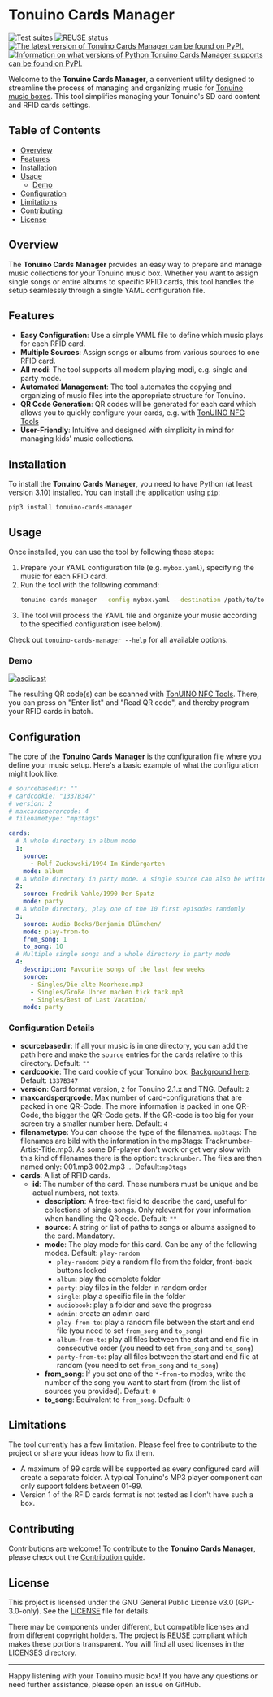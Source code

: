 <!--
SPDX-FileCopyrightText: 2024 Max Mehl <https://mehl.mx>

SPDX-License-Identifier: GPL-3.0-only
-->

# Tonuino Cards Manager

[![Test suites](https://github.com/mxmehl/tonuino-cards-manager/actions/workflows/test.yaml/badge.svg)](https://github.com/mxmehl/tonuino-cards-manager/actions/workflows/test.yaml)
[![REUSE status](https://api.reuse.software/badge/github.com/mxmehl/tonuino-cards-manager)](https://api.reuse.software/info/github.com/mxmehl/tonuino-cards-manager)
[![The latest version of Tonuino Cards Manager can be found on PyPI.](https://img.shields.io/pypi/v/tonuino-cards-manager.svg)](https://pypi.org/project/tonuino-cards-manager/)
[![Information on what versions of Python Tonuino Cards Manager supports can be found on PyPI.](https://img.shields.io/pypi/pyversions/tonuino-cards-manager.svg)](https://pypi.org/project/tonuino-cards-manager/)

Welcome to the **Tonuino Cards Manager**, a convenient utility designed to streamline the process of managing and organizing music for [Tonuino music boxes](https://www.voss.earth/tonuino/). This tool simplifies managing your Tonuino's SD card content and RFID cards settings.

## Table of Contents

- [Overview](#overview)
- [Features](#features)
- [Installation](#installation)
- [Usage](#usage)
  - [Demo](#demo)
- [Configuration](#configuration)
- [Limitations](#limitations)
- [Contributing](#contributing)
- [License](#license)

## Overview

The **Tonuino Cards Manager** provides an easy way to prepare and manage music collections for your Tonuino music box. Whether you want to assign single songs or entire albums to specific RFID cards, this tool handles the setup seamlessly through a single YAML configuration file.

## Features

- **Easy Configuration**: Use a simple YAML file to define which music plays for each RFID card.
- **Multiple Sources**: Assign songs or albums from various sources to one RFID card.
- **All modi**: The tool supports all modern playing modi, e.g. single and party mode.
- **Automated Management**: The tool automates the copying and organizing of music files into the appropriate structure for Tonuino.
- **QR Code Generation**: QR codes will be generated for each card which allows you to quickly configure your cards, e.g. with [TonUINO NFC Tools](https://marc136.github.io/tonuino-nfc-tools/)
- **User-Friendly**: Intuitive and designed with simplicity in mind for managing kids' music collections.

## Installation

To install the **Tonuino Cards Manager**, you need to have Python (at least version 3.10) installed. You can install the application using `pip`:

```
pip3 install tonuino-cards-manager
```

## Usage

Once installed, you can use the tool by following these steps:

1. Prepare your YAML configuration file (e.g. `mybox.yaml`), specifying the music for each RFID card.
2. Run the tool with the following command:
   ```bash
   tonuino-cards-manager --config mybox.yaml --destination /path/to/tonuino-sd-card/
   ```
3. The tool will process the YAML file and organize your music according to the specified configuration (see below).

Check out `tonuino-cards-manager --help` for all available options.

### Demo

[![asciicast](https://asciinema.org/a/663963.svg)](https://asciinema.org/a/663963)

The resulting QR code(s) can be scanned with [TonUINO NFC Tools](https://marc136.github.io/tonuino-nfc-tools/). There, you can press on "Enter list" and "Read QR code", and thereby program your RFID cards in batch.

## Configuration

The core of the **Tonuino Cards Manager** is the configuration file where you define your music setup. Here's a basic example of what the configuration might look like:

```yaml
# sourcebasedir: ""
# cardcookie: "1337B347"
# version: 2
# maxcardsperqrcode: 4
# filenametype: "mp3tags"

cards:
  # A whole directory in album mode
  1:
    source:
      - Rolf Zuckowski/1994 Im Kindergarten
    mode: album
  # A whole directory in party mode. A single source can also be written this way
  2:
    source: Fredrik Vahle/1990 Der Spatz
    mode: party
  # A whole directory, play one of the 10 first episodes randomly
  3:
    source: Audio Books/Benjamin Blümchen/
    mode: play-from-to
    from_song: 1
    to_song: 10
  # Multiple single songs and a whole directory in party mode
  4:
    description: Favourite songs of the last few weeks
    source:
      - Singles/Die alte Moorhexe.mp3
      - Singles/Große Uhren machen tick tack.mp3
      - Singles/Best of Last Vacation/
    mode: party
```

### Configuration Details

- **sourcebasedir**: If all your music is in one directory, you can add the path here and make the `source` entries for the cards relative to this directory. Default: `""`
- **cardcookie**: The card cookie of your Tonuino box. [Background here](https://discourse.voss.earth/t/bedeutung-der-konstante-cardcookie/10241). Default: `1337B347`
- **version**: Card format version, `2` for Tonuino 2.1.x and TNG. Default: `2`
- **maxcardsperqrcode**: Max number of card-configurations that are packed in one QR-Code. The more information is packed in one QR-Code, the bigger the QR-Code gets. If the QR-code is too big for your screen try a smaller number here. Default: `4`
- **filenametype**: You  can choose the type of the filenames. `mp3tags`: The filenames are bild with the information in the mp3tags: Tracknumber-Artist-Title.mp3. As some DF-player don't work or get very slow with this kind of filenames there is the option: `tracknumber`. The files are then named only: 001.mp3 002.mp3 ... Default:`mp3tags`
- **cards**: A list of RFID cards.
  - **id**: The number of the card. These numbers must be unique and be actual numbers, not texts.
    - **description**: A free-text field to describe the card, useful for collections of single songs. Only relevant for your information when handling the QR code. Default: `""`
    - **source**: A string or list of paths to songs or albums assigned to the card. Mandatory.
    - **mode**: The play mode for this card. Can be any of the following modes. Default: `play-random`
      - `play-random`: play a random file from the folder, front-back buttons locked
      - `album`: play the complete folder
      - `party`: play files in the folder in random order
      - `single`: play a specific file in the folder
      - `audiobook`: play a folder and save the progress
      - `admin`: create an admin card
      - `play-from-to`: play a random file between the start and end file (you need to set `from_song` and `to_song`)
      - `album-from-to`: play all files between the start and end file in consecutive order (you need to set `from_song` and `to_song`)
      - `party-from-to`: play all files between the start and end file at random (you need to set `from_song` and `to_song`)
    - **from_song**: If you set one of the `*-from-to` modes, write the number of the song you want to start from (from the list of sources you provided). Default: `0`
    - **to_song**: Equivalent to `from_song`. Default: `0`

## Limitations

The tool currently has a few limitation. Please feel free to contribute to the project or share your ideas how to fix them.

- A maximum of 99 cards will be supported as every configured card will create a separate folder. A typical Tonuino's MP3 player component can only support folders between 01-99.
- Version 1 of the RFID cards format is not tested as I don't have such a box.

## Contributing

Contributions are welcome! To contribute to the **Tonuino Cards Manager**, please check out the [Contribution guide](CONTRIBUTING.md).

## License

This project is licensed under the GNU General Public License v3.0 (GPL-3.0-only). See the [LICENSE](LICENSE) file for details.

There may be components under different, but compatible licenses and from different copyright holders. The project is [REUSE](https://reuse.software/) compliant which makes these portions transparent. You will find all used licenses in the [LICENSES](LICENSES/) directory.

---

Happy listening with your Tonuino music box! If you have any questions or need further assistance, please open an issue on GitHub.
